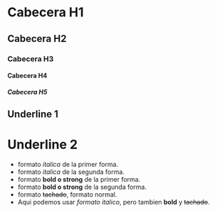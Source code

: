 # Cabecera H1
## Cabecera H2
### Cabecera H3
#### Cabecera H4
##### Cabecera H5

Underline 1
-----------

Underline 2
===========

- formato *italica* de la primer forma.
- formato _italica_ de la segunda forma.
- formato **bold o strong** de la primer forma.
- formato __bold o strong__ de la segunda forma.
- formato ~~tachado~~, formato normal.
- Aqui podemos usar *formato italico*, pero tambien **bold** y ~~tachado~~.

